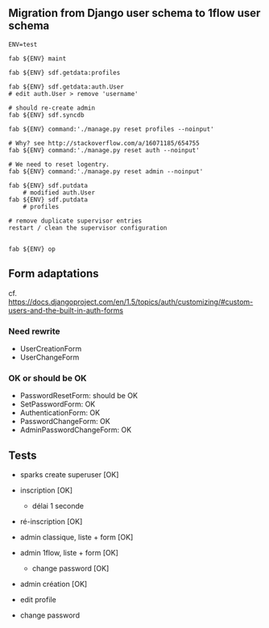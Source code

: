 
## Migration from Django user schema to 1flow user schema

    ENV=test

    fab ${ENV} maint

    fab ${ENV} sdf.getdata:profiles

    fab ${ENV} sdf.getdata:auth.User
    # edit auth.User > remove 'username'

    # should re-create admin
    fab ${ENV} sdf.syncdb

    fab ${ENV} command:'./manage.py reset profiles --noinput'

    # Why? see http://stackoverflow.com/a/16071185/654755
    fab ${ENV} command:'./manage.py reset auth --noinput'

    # We need to reset logentry.
    fab ${ENV} command:'./manage.py reset admin --noinput'

    fab ${ENV} sdf.putdata
        # modified auth.User
    fab ${ENV} sdf.putdata
        # profiles

    # remove duplicate supervisor entries
    restart / clean the supervisor configuration


    fab ${ENV} op

## Form adaptations

cf. https://docs.djangoproject.com/en/1.5/topics/auth/customizing/#custom-users-and-the-built-in-auth-forms


### Need rewrite

- UserCreationForm
- UserChangeForm

### OK or should be OK

- PasswordResetForm: should be OK
- SetPasswordForm: OK
- AuthenticationForm: OK
- PasswordChangeForm: OK
- AdminPasswordChangeForm: OK

## Tests

- sparks create superuser [OK]
- inscription [OK]
    - délai 1 seconde
- ré-inscription [OK]
- admin classique, liste + form [OK]
- admin 1flow, liste + form [OK]
    - change password [OK]
- admin création [OK]

- edit profile
- change password
